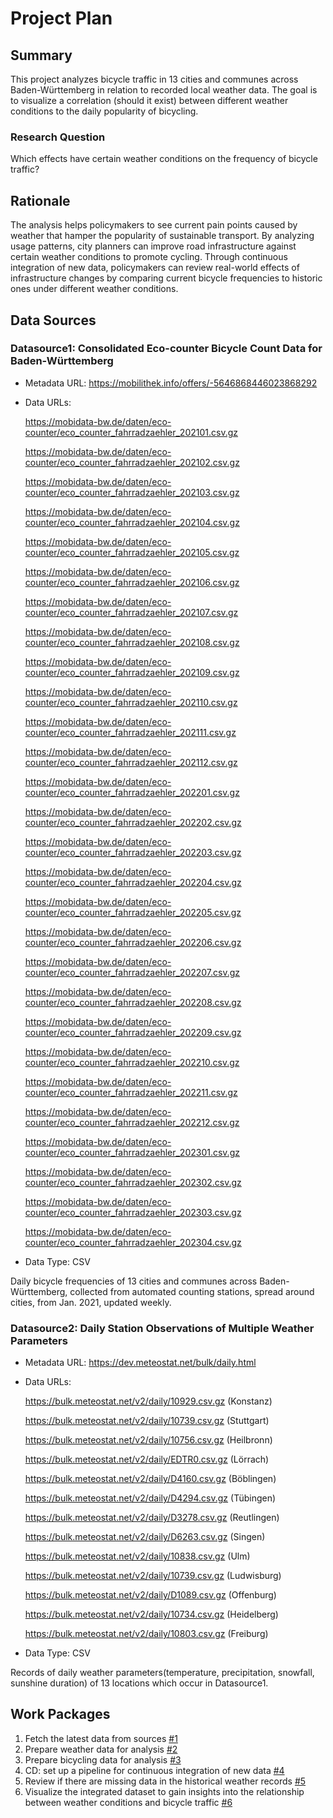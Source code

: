 # Project Plan

## Summary

<!-- Describe your data science project in max. 5 sentences. -->
This project analyzes bicycle traffic in 13 cities and communes across Baden-Württemberg in relation to recorded local weather data. The goal is to visualize a correlation (should it exist) between different weather conditions to the daily popularity of bicycling.
### Research Question
Which effects have certain weather conditions on the frequency of bicycle traffic?
## Rationale

<!-- Outline the impact of the analysis, e.g. which pains it solves. -->
The analysis helps policymakers to see current pain points caused by weather that hamper the popularity of sustainable transport. 
By analyzing usage patterns, city planners can improve road infrastructure against certain weather conditions to promote cycling.
Through continuous integration of new data, policymakers can review real-world effects of infrastructure changes by comparing current bicycle frequencies to historic ones under different weather conditions.
## Data Sources

<!-- Describe each data sources you plan to use in a section. Use the prefix "DatasourceX" where X is the id of the data source. -->

### Datasource1: Consolidated Eco-counter Bicycle Count Data for Baden-Württemberg
* Metadata URL: https://mobilithek.info/offers/-5646868446023868292
* Data URLs: 

    https://mobidata-bw.de/daten/eco-counter/eco_counter_fahrradzaehler_202101.csv.gz

    https://mobidata-bw.de/daten/eco-counter/eco_counter_fahrradzaehler_202102.csv.gz

    https://mobidata-bw.de/daten/eco-counter/eco_counter_fahrradzaehler_202103.csv.gz

    https://mobidata-bw.de/daten/eco-counter/eco_counter_fahrradzaehler_202104.csv.gz

    https://mobidata-bw.de/daten/eco-counter/eco_counter_fahrradzaehler_202105.csv.gz

    https://mobidata-bw.de/daten/eco-counter/eco_counter_fahrradzaehler_202106.csv.gz

    https://mobidata-bw.de/daten/eco-counter/eco_counter_fahrradzaehler_202107.csv.gz

    https://mobidata-bw.de/daten/eco-counter/eco_counter_fahrradzaehler_202108.csv.gz

    https://mobidata-bw.de/daten/eco-counter/eco_counter_fahrradzaehler_202109.csv.gz

    https://mobidata-bw.de/daten/eco-counter/eco_counter_fahrradzaehler_202110.csv.gz

    https://mobidata-bw.de/daten/eco-counter/eco_counter_fahrradzaehler_202111.csv.gz

    https://mobidata-bw.de/daten/eco-counter/eco_counter_fahrradzaehler_202112.csv.gz

    https://mobidata-bw.de/daten/eco-counter/eco_counter_fahrradzaehler_202201.csv.gz

    https://mobidata-bw.de/daten/eco-counter/eco_counter_fahrradzaehler_202202.csv.gz

    https://mobidata-bw.de/daten/eco-counter/eco_counter_fahrradzaehler_202203.csv.gz

    https://mobidata-bw.de/daten/eco-counter/eco_counter_fahrradzaehler_202204.csv.gz

    https://mobidata-bw.de/daten/eco-counter/eco_counter_fahrradzaehler_202205.csv.gz

    https://mobidata-bw.de/daten/eco-counter/eco_counter_fahrradzaehler_202206.csv.gz

    https://mobidata-bw.de/daten/eco-counter/eco_counter_fahrradzaehler_202207.csv.gz

    https://mobidata-bw.de/daten/eco-counter/eco_counter_fahrradzaehler_202208.csv.gz

    https://mobidata-bw.de/daten/eco-counter/eco_counter_fahrradzaehler_202209.csv.gz

    https://mobidata-bw.de/daten/eco-counter/eco_counter_fahrradzaehler_202210.csv.gz

    https://mobidata-bw.de/daten/eco-counter/eco_counter_fahrradzaehler_202211.csv.gz

    https://mobidata-bw.de/daten/eco-counter/eco_counter_fahrradzaehler_202212.csv.gz

    https://mobidata-bw.de/daten/eco-counter/eco_counter_fahrradzaehler_202301.csv.gz

    https://mobidata-bw.de/daten/eco-counter/eco_counter_fahrradzaehler_202302.csv.gz

    https://mobidata-bw.de/daten/eco-counter/eco_counter_fahrradzaehler_202303.csv.gz

    https://mobidata-bw.de/daten/eco-counter/eco_counter_fahrradzaehler_202304.csv.gz

* Data Type: CSV

Daily bicycle frequencies of 13 cities and communes across Baden-Württemberg, 
collected from automated counting stations, spread around cities, from Jan. 2021, updated weekly.

### Datasource2: Daily Station Observations of Multiple Weather Parameters
* Metadata URL: https://dev.meteostat.net/bulk/daily.html
* Data URLs:

    https://bulk.meteostat.net/v2/daily/10929.csv.gz (Konstanz)

    https://bulk.meteostat.net/v2/daily/10739.csv.gz (Stuttgart)

    https://bulk.meteostat.net/v2/daily/10756.csv.gz (Heilbronn)

    https://bulk.meteostat.net/v2/daily/EDTR0.csv.gz (Lörrach)

    https://bulk.meteostat.net/v2/daily/D4160.csv.gz (Böblingen)

    https://bulk.meteostat.net/v2/daily/D4294.csv.gz (Tübingen)

    https://bulk.meteostat.net/v2/daily/D3278.csv.gz (Reutlingen)

    https://bulk.meteostat.net/v2/daily/D6263.csv.gz (Singen)

    https://bulk.meteostat.net/v2/daily/10838.csv.gz (Ulm)

    https://bulk.meteostat.net/v2/daily/10739.csv.gz (Ludwisburg)

    https://bulk.meteostat.net/v2/daily/D1089.csv.gz (Offenburg)

    https://bulk.meteostat.net/v2/daily/10734.csv.gz (Heidelberg)

    https://bulk.meteostat.net/v2/daily/10803.csv.gz (Freiburg)

* Data Type: CSV

Records of daily weather parameters(temperature, precipitation, snowfall, sunshine duration) of 13 locations which occur in Datasource1. 
## Work Packages

<!-- List of work packages ordered sequentially, each pointing to an issue with more details. -->

1. Fetch the latest data from sources [#1][i1]
2. Prepare weather data for analysis [#2][i2]
3. Prepare bicycling data for analysis [#3][i3]
4. CD: set up a pipeline for continuous integration of new data [#4][i4]
5. Review if there are missing data in the historical weather records [#5][i5]
6. Visualize the integrated dataset to gain insights into the relationship between weather conditions and bicycle traffic [#6][i6]


[i1]: https://github.com/jvalue/2023-amse-template/issues/1
[i2]: https://github.com/jvalue/2023-amse-template/issues/2
[i3]: https://github.com/jvalue/2023-amse-template/issues/3
[i4]: https://github.com/jvalue/2023-amse-template/issues/4
[i5]: https://github.com/jvalue/2023-amse-template/issues/5
[i6]: https://github.com/jvalue/2023-amse-template/issues/6
